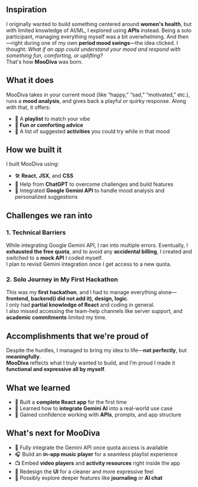 ## Inspiration
I originally wanted to build something centered around **women's health**, but with limited knowledge of AI/ML, I explored using **APIs** instead. Being a solo participant, managing everything myself was a bit overwhelming. And then—right during one of my own **period mood swings**—the idea clicked. I thought: *What if an app could understand your mood and respond with something fun, comforting, or uplifting?*  
That's how **MooDiva** was born.

## What it does
MooDiva takes in your current mood (like “happy,” “sad,” “motivated,” etc.), runs a **mood analysis**, and gives back a playful or quirky response. Along with that, it offers:

- 🎵 A **playlist** to match your vibe  
- 💬 **Fun or comforting advice**  
- 🎯 A list of suggested **activities** you could try while in that mood

## How we built it

I built MooDiva using:

- 🛠️ **React**, **JSX**, and **CSS**
- 🤖 Help from **ChatGPT** to overcome challenges and build features
- 🤝 Integrated **Google Gemini API** to handle mood analysis and personalized suggestions

## Challenges we ran into
### 1. Technical Barriers  
While integrating Google Gemini API, I ran into multiple errors. Eventually, I **exhausted the free quota**, and to avoid any **accidental billing**, I created and switched to a **mock API** I coded myself.  
I plan to revisit Gemini integration once I get access to a new quota.

### 2. Solo Journey in My First Hackathon  
This was my **first hackathon**, and I had to manage everything alone—**frontend, backend(i did not add it), design, logic**.  
I only had **partial knowledge of React** and coding in general.  
I also missed accessing the team-help channels like server support, and **academic commitments** limited my time.

## Accomplishments that we're proud of
Despite the hurdles, I managed to bring my idea to life—**not perfectly**, but **meaningfully**.  
**MooDiva** reflects what I truly wanted to build, and I'm proud I made it **functional and expressive all by myself**.


## What we learned

- 🧠 Built a **complete React app** for the first time  
- 🤝 Learned how to **integrate Gemini AI** into a real-world use case  
- 💪 Gained confidence working with **APIs**, prompts, and app structure

## What's next for MooDiva
- 🔌 Fully integrate the Gemini API once quota access is available  
- 🎧 Build an **in-app music player** for a seamless playlist experience  
- 📺 Embed **video players** and **activity resources** right inside the app  
- 🎨 Redesign the **UI** for a cleaner and more expressive feel  
- 📝 Possibly explore deeper features like **journaling** or **AI chat**
